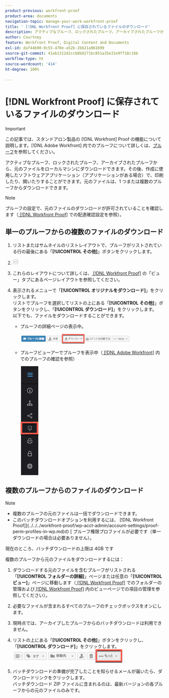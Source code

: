 ```yaml
---
product-previous: workfront-proof
product-area: documents
navigation-topic: manage-your-work-workfront-proof
title: ' [!DNL Workfront Proof] に保存されているファイルのダウンロード'
description: アクティブなプルーフ、ロックされたプルーフ、アーカイブされたプルーフから、元のファイルをローカルマシンにダウンロードできます。その後、作成に使用したソフトウェアアプリケーション（アプリケーションがある場合）で、印刷したり、開いたりすることができます。元のファイルは、1 つまたは複数のプルーフからダウンロードできます。
author: Courtney
feature: Workfront Proof, Digital Content and Documents
exl-id: daf44b00-0c55-470e-a52b-2bb21a961699
source-git-commit: 41ab1312d2ccb8b8271bc851a35e31e9ff18c16b
workflow-type: ht
source-wordcount: '414'
ht-degree: 100%

---
```


# [!DNL Workfront Proof] に保存されているファイルのダウンロード

>[!IMPORTANT]
>
>この記事では、スタンドアロン製品の [!DNL Workfront] Proof の機能について説明します。[!DNL Adobe Workfront] 内でのプルーフについて詳しくは、[プルーフ](../../../review-and-approve-work/proofing/proofing.md)を参照してください。

アクティブなプルーフ、ロックされたプルーフ、アーカイブされたプルーフから、元のファイルをローカルマシンにダウンロードできます。その後、作成に使用したソフトウェアアプリケーション（アプリケーションがある場合）で、印刷したり、開いたりすることができます。元のファイルは、1 つまたは複数のプルーフからダウンロードできます。

>[!NOTE]
>
>プルーフの設定で、元のファイルのダウンロードが許可されていることを確認します（[ [!DNL Workfront Proof]](../../../workfront-proof/wp-work-proofsfiles/manage-your-work/configure-proof-settings.md) での配達確認設定を参照）。

## 単一のプルーフからの複数のファイルのダウンロード

1. リストまたはサムネイルのリストレイアウトで、プルーフがリストされている行の最後にある「**[!UICONTROL その他]**」ボタンをクリックします。
1. ![More_button_small.png](assets/more-button-small.png)

1. これらのレイアウトについて詳しくは、[ [!DNL Workfront Proof]](../../../workfront-proof/wp-work-proofsfiles/basic-features/page-layout-view.md) の「ビュー」タブにあるページレイアウトを参照してください。
1. 表示されるメニューで「**[!UICONTROL オリジナルをダウンロード]**」をクリックします。\
   リストでプルーフを選択してリストの上にある「**[!UICONTROL その他]**」ボタンをクリックし、「**[!UICONTROL ダウンロード]**」をクリックします。\
   以下でも、ファイルをダウンロードすることができます。

   * プルーフの詳細ページの表示中。

     ![Download_btn_in_Proof_Details.png](assets/download-btn-in-proof-details-350x32.png)

   * プルーフビューアーでプルーフを表示中（[ [!DNL Adobe Workfront]](../../../review-and-approve-work/proofing/reviewing-proofs-within-workfront/review-proofs-in-wf.md) 内でのプルーフの確認を参照）

     ![download_proof_btn_in_viewer.png](assets/download-proof-btn-in-viewer.png)

## 複数のプルーフからのファイルのダウンロード

>[!NOTE]
>
>* 複数のプルーフの元のファイルは一括でダウンロードできます。
>* このバッチダウンロードオプションを利用するには、 [!DNL Workfront Proof]](../../../workfront-proof/wp-acct-admin/account-settings/proof-perm-profiles-in-wp.md)の [ プルーフ権限プロファイルが必要です（単一ダウンロードの場合は必要ありません）。
>



現在のところ、バッチダウンロードの上限は 4GB です

複数のプルーフから元のファイルをダウンロードするには：

1. ダウンロードする元のファイルを含むプルーフがリストされる「**[!UICONTROL フォルダーの詳細]**」ページまたは任意の「**[!UICONTROL ビュー]**」ページに移動します（[ [!DNL Workfront Proof]](../../../workfront-proof/wp-work-proofsfiles/organize-your-work/manage-folders.md) でのフォルダーの管理および[ [!DNL Workfront Proof]](../../../workfront-proof/wp-work-proofsfiles/manage-your-work/manage-items-on-views-page.md) 内のビューページでの項目の管理を参照してください）。

1. 必要なファイルが含まれるすべてのプルーフのチェックボックスをオンにします。
1. 現時点では、アーカイブしたプルーフからのバッチダウンロードは利用できません。
1. リストの上にある「**[!UICONTROL その他]**」ボタンをクリックし、「**[!UICONTROL ダウンロード]**」をクリックします。\
   ![More_button_above_lists.png](assets/more-button-above-lists-350x42.png)

1. バッチダウンロードの準備が完了したことを知らせるメールが届いたら、ダウンロードリンクをクリックします。\
   バッチダウンロード ZIP ファイルに含まれるのは、最新バージョンの各プルーフからの元のファイルのみです。
